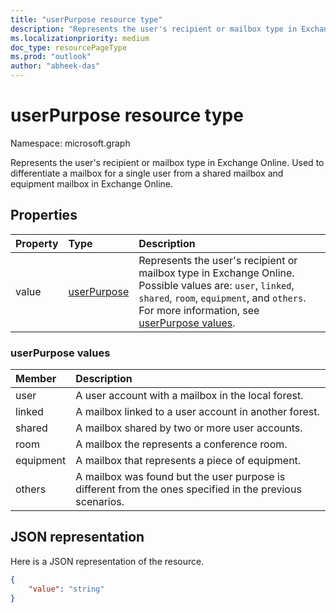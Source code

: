 ```yaml
---
title: "userPurpose resource type"
description: "Represents the user's recipient or mailbox type in Exchange Online."
ms.localizationpriority: medium
doc_type: resourcePageType
ms.prod: "outlook"
author: "abheek-das"
---
```


# userPurpose resource type

Namespace: microsoft.graph

Represents the user's recipient or mailbox type in Exchange Online. Used to differentiate a mailbox for a single user from a shared mailbox and equipment mailbox in Exchange Online.

## Properties
|Property|Type|Description|
|:---------------|:--------|:----------|
|value|[userPurpose](#userpurpose-values)|Represents the user's recipient or mailbox type in Exchange Online. Possible values are: `user`, `linked`, `shared`, `room`, `equipment`, and `others`. For more information, see [userPurpose values](#userpurpose-values).|

### userPurpose values
|Member|Description|
|:---------------|:--------|
|user|A user account with a mailbox in the local forest.|
|linked|A mailbox linked to a user account in another forest.|
|shared|A mailbox shared by two or more user accounts.|
|room|A mailbox the represents a conference room.|
|equipment|A mailbox that represents a piece of equipment.|
|others|A mailbox was found but the user purpose is different from the ones specified in the previous scenarios.|

## JSON representation

Here is a JSON representation of the resource.

<!-- {
  "blockType": "resource",
  "optionalProperties": [

  ],
  "@odata.type": "microsoft.graph.userPurpose"
}-->

```json
{
    "value": "string"
}
```

<!-- uuid: 8fcb5dbc-d5aa-4681-8e31-b001d5168d79
2015-10-25 14:57:30 UTC -->
<!--
{
  "type": "#page.annotation",
  "description": "userPurpose resource",
  "keywords": "",
  "section": "documentation",
  "tocPath": "",
  "suppressions": []
}
-->

